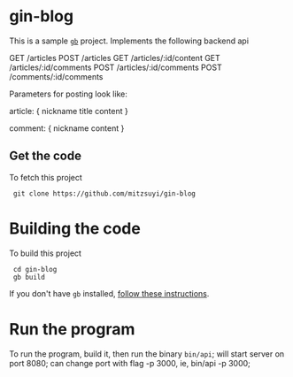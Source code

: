 # gin-blog

This is a sample [`gb`](http://getgb.io/) project.  Implements the following backend api

GET /articles
POST /articles
GET /articles/:id/content
GET /articles/:id/comments
POST /articles/:id/comments
POST /comments/:id/comments

Parameters for posting look like:

article:
{
    nickname
    title
    content
}

comment:
{
    nickname
    content
}

## Get the code

To fetch this project

     git clone https://github.com/mitzsuyi/gin-blog

# Building the code

To build this project 

     cd gin-blog
     gb build

If you don't have `gb` installed, [follow these instructions](http://getgb.io/docs/install/).

# Run the program

To run the program, build it, then run the binary `bin/api`; will start server on port 8080; can change port with flag -p 3000, ie, bin/api -p 3000;

